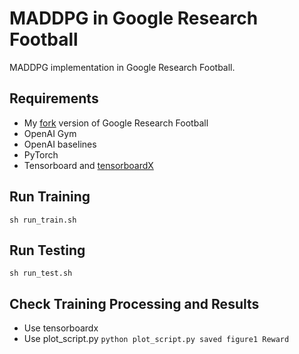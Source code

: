 # MADDPG in Google Research Football
MADDPG implementation in Google Research Football.

## Requirements
* My [fork](https://github.com/chrisyrniu/football) version of Google Research Football
* OpenAI Gym
* OpenAI baselines
* PyTorch
* Tensorboard and [tensorboardX](https://github.com/lanpa/tensorboardX)

## Run Training
`sh run_train.sh`

## Run Testing
`sh run_test.sh`

## Check Training Processing and Results
* Use tensorboardx
* Use plot_script.py
`python plot_script.py saved figure1 Reward`


